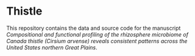 # Thistle
This repository contains the data and source code for the manuscript _Compositional and functional profiling of the rhizosphere microbiome of Canada thistle (Cirsium arvense) reveals consistent patterns across the United States northern Great Plains_.
